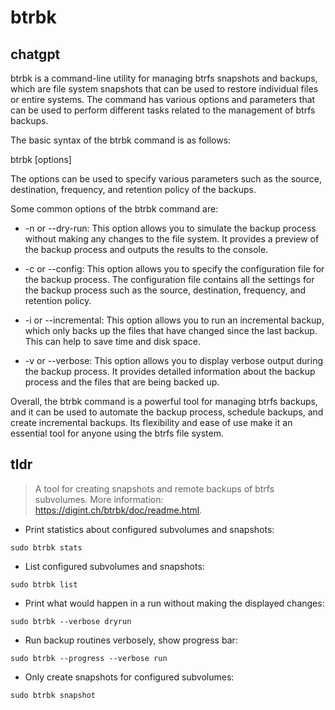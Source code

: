 # btrbk 
## chatgpt 
btrbk is a command-line utility for managing btrfs snapshots and backups, which are file system snapshots that can be used to restore individual files or entire systems. The command has various options and parameters that can be used to perform different tasks related to the management of btrfs backups.

The basic syntax of the btrbk command is as follows:

btrbk [options]

The options can be used to specify various parameters such as the source, destination, frequency, and retention policy of the backups.

Some common options of the btrbk command are:

- -n or --dry-run: This option allows you to simulate the backup process without making any changes to the file system. It provides a preview of the backup process and outputs the results to the console.

- -c or --config: This option allows you to specify the configuration file for the backup process. The configuration file contains all the settings for the backup process such as the source, destination, frequency, and retention policy.

- -i or --incremental: This option allows you to run an incremental backup, which only backs up the files that have changed since the last backup. This can help to save time and disk space.

- -v or --verbose: This option allows you to display verbose output during the backup process. It provides detailed information about the backup process and the files that are being backed up.

Overall, the btrbk command is a powerful tool for managing btrfs backups, and it can be used to automate the backup process, schedule backups, and create incremental backups. Its flexibility and ease of use make it an essential tool for anyone using the btrfs file system. 

## tldr 
 
> A tool for creating snapshots and remote backups of btrfs subvolumes.
> More information: <https://digint.ch/btrbk/doc/readme.html>.

- Print statistics about configured subvolumes and snapshots:

`sudo btrbk stats`

- List configured subvolumes and snapshots:

`sudo btrbk list`

- Print what would happen in a run without making the displayed changes:

`sudo btrbk --verbose dryrun`

- Run backup routines verbosely, show progress bar:

`sudo btrbk --progress --verbose run`

- Only create snapshots for configured subvolumes:

`sudo btrbk snapshot`
